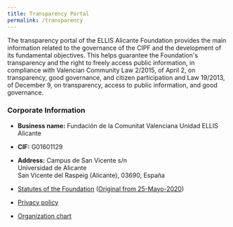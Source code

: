 ```yaml
---
title: Transparency Portal
permalink: /transparency
---
```


The transparency portal of the ELLIS Alicante Foundation provides the main information related to the governance of the CIPF and the development of its fundamental objectives. This helps guarantee the Foundation's transparency and the right to freely access public information, in compliance with Valencian Community Law 2/2015, of April 2, on transparency, good governance, and citizen participation and Law 19/2013, of December 9, on transparency, access to public information, and good governance.

### Corporate Information

* **Business name:**  Fundación de la Comunitat Valenciana Unidad ELLIS Alicante

* **CIF:**  G01601129

* **Address:** Campus de San Vicente s/n<br>
  Universidad de Alicante<br>
  San Vicente del Raspeig (Alicante), 03690, España

* [Statutes of the Foundation](statutes.es.md) ([Original from 25-Mayo-2020](EstatutosOriginal.pdf))

* [Privacy policy](privacy.en.md)

* [Organization chart](governance.en.md)

  

